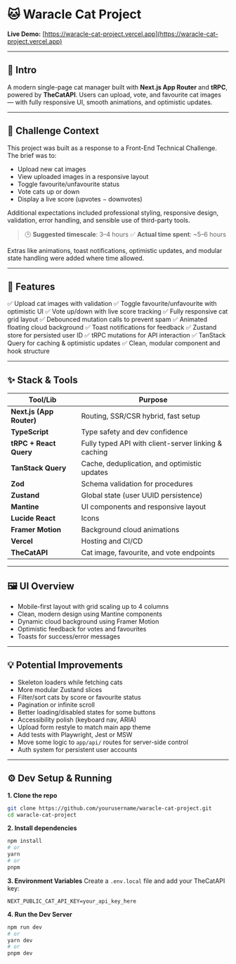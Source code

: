 # 🐱 Waracle Cat Project

**Live Demo:** [https://waracle-cat-project.vercel.app](https://waracle-cat-project.vercel.app)

---

## 📘 Intro

A modern single-page cat manager built with **Next.js App Router** and **tRPC**, powered by **TheCatAPI**. Users can upload, vote, and favourite cat images — with fully responsive UI, smooth animations, and optimistic updates.

---

## 🧪 Challenge Context

This project was built as a response to a Front-End Technical Challenge. The brief was to:

* Upload new cat images
* View uploaded images in a responsive layout
* Toggle favourite/unfavourite status
* Vote cats up or down
* Display a live score (upvotes − downvotes)

Additional expectations included professional styling, responsive design, validation, error handling, and sensible use of third-party tools.

> 🕒 **Suggested timescale**: 3–4 hours
> ✅ **Actual time spent**: \~5–6 hours

Extras like animations, toast notifications, optimistic updates, and modular state handling were added where time allowed.

---

## 🎯 Features

✅ Upload cat images with validation
✅ Toggle favourite/unfavourite with optimistic UI
✅ Vote up/down with live score tracking
✅ Fully responsive cat grid layout
✅ Debounced mutation calls to prevent spam
✅ Animated floating cloud background
✅ Toast notifications for feedback
✅ Zustand store for persisted user ID
✅ tRPC mutations for API interaction
✅ TanStack Query for caching & optimistic updates
✅ Clean, modular component and hook structure

---

## ✨ Stack & Tools

| Tool/Lib                 | Purpose                                              |
| ------------------------ | ---------------------------------------------------- |
| **Next.js (App Router)** | Routing, SSR/CSR hybrid, fast setup                  |
| **TypeScript**           | Type safety and dev confidence                       |
| **tRPC + React Query**   | Fully typed API with client-server linking & caching |
| **TanStack Query**       | Cache, deduplication, and optimistic updates         |
| **Zod**                  | Schema validation for procedures                     |
| **Zustand**              | Global state (user UUID persistence)                 |
| **Mantine**              | UI components and responsive layout                  |
| **Lucide React**         | Icons                                                |
| **Framer Motion**        | Background cloud animations                          |
| **Vercel**               | Hosting and CI/CD                                    |
| **TheCatAPI**            | Cat image, favourite, and vote endpoints             |

---

## 🖼 UI Overview

* Mobile-first layout with grid scaling up to 4 columns
* Clean, modern design using Mantine components
* Dynamic cloud background using Framer Motion
* Optimistic feedback for votes and favourites
* Toasts for success/error messages

---

## 💡 Potential Improvements

* Skeleton loaders while fetching cats
* More modular Zustand slices
* Filter/sort cats by score or favourite status
* Pagination or infinite scroll
* Better loading/disabled states for some buttons
* Accessibility polish (keyboard nav, ARIA)
* Upload form restyle to match main app theme
* Add tests with Playwright, Jest or MSW
* Move some logic to `app/api/` routes for server-side control
* Auth system for persistent user accounts

---

## ⚙️ Dev Setup & Running

**1. Clone the repo**

```bash
git clone https://github.com/yourusername/waracle-cat-project.git
cd waracle-cat-project
```

**2. Install dependencies**

```bash
npm install
# or
yarn
# or
pnpm
```

**3. Environment Variables**
Create a `.env.local` file and add your TheCatAPI key:

```env
NEXT_PUBLIC_CAT_API_KEY=your_api_key_here
```

**4. Run the Dev Server**

```bash
npm run dev
# or
yarn dev
# or
pnpm dev
```

